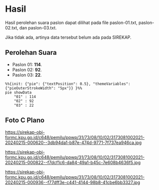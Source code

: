 # Hasil

Hasil perolehan suara paslon dapat dilihat pada file paslon-01.txt, paslon-02.txt, dan paslon-03.txt.

Jika tidak ada, artinya data tersebut belum ada pada SIREKAP.

## Perolehan Suara

 * Paslon 01: **114**.
 * Paslon 02: **92**.
 * Paslon 03: **22**.

```mermaid
%%{init: {"pie": {"textPosition": 0.5}, "themeVariables": {"pieOuterStrokeWidth": "5px"}} }%%
pie showData
    "01" : 114
    "02" : 92
    "03" : 22
```
## Foto C Plano

https://sirekap-obj-formc.kpu.go.id/c648/pemilu/ppwp/31/73/08/10/02/3173081002021-20240215-000620--3db94da1-b87e-474d-9771-7f737ea946ca.jpg

https://sirekap-obj-formc.kpu.go.id/c648/pemilu/ppwp/31/73/08/10/02/3173081002021-20240215-000822--f7dcf1c6-da84-49a1-b45c-7e608b4636f5.jpg

https://sirekap-obj-formc.kpu.go.id/c648/pemilu/ppwp/31/73/08/10/02/3173081002021-20240215-000936--f77dff3e-c441-4144-98b8-41cbe6bb3327.jpg
